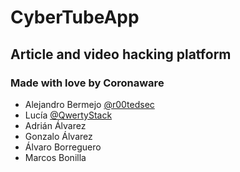 # CyberTubeApp
## Article and video hacking platform
### Made with love by Coronaware
- Alejandro Bermejo [@r00tedsec](https://twitter.com/R00tedSec)
- Lucía [@QwertyStack](https://twitter.com/qwertystack)
- Adrián Álvarez 
- Gonzalo Álvarez
- Álvaro Borreguero
- Marcos Bonilla
